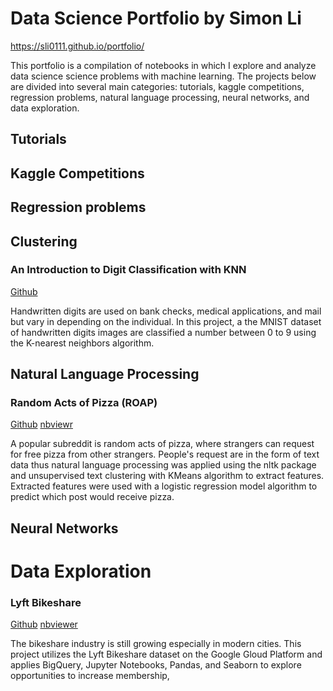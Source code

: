 # Data Science Portfolio by Simon Li
https://sli0111.github.io/portfolio/

This portfolio is a compilation of notebooks in which I explore and analyze data science science problems with machine learning.  The projects below are divided into several main categories: tutorials, kaggle competitions, regression problems, natural language processing, neural networks, and data exploration.

## Tutorials


## Kaggle Competitions


## Regression problems


## Clustering

### An Introduction to Digit Classification with KNN

[Github](https://sli0111.github.io/MNIST_KNN/)

Handwritten digits are used on bank checks, medical applications, and mail but vary in depending on the individual.  In this project, a the MNIST dataset of handwritten digits images are classified a number between 0 to 9 using the K-nearest neighbors algorithm.


## Natural Language Processing

### Random Acts of Pizza (ROAP)

[Github](https://github.com/sli0111/raop) [nbviewr](https://nbviewer.jupyter.org/github/sli0111/raop/blob/main/Baseline_and_Logistic_Regression_Model_v4.ipynb)

A popular subreddit is random acts of pizza, where strangers can request for free pizza from other strangers.  People's request are in the form of text data thus natural language processing was applied using the nltk package and unsupervised text clustering with KMeans algorithm to extract features.  Extracted features were used with a logistic regression model algorithm to predict which post would receive pizza.

## Neural Networks


# Data Exploration

### Lyft Bikeshare

[Github](https://github.com/sli0111/lyft_bikeshare) [nbviewer](https://nbviewer.jupyter.org/github/sli0111/lyft_bikeshare/blob/gh-pages/Lyft%20Bikeshare.ipynb#)

The bikeshare industry is still growing especially in modern cities.  This project utilizes the Lyft Bikeshare dataset on the Google Gloud Platform and applies BigQuery, Jupyter Notebooks, Pandas, and Seaborn to explore opportunities to increase membership,

